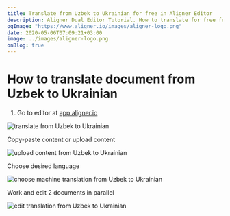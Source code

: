 ```yaml
---
title: Translate from Uzbek to Ukrainian for free in Aligner Editor
description: Aligner Dual Editor Tutorial. How to translate for free from Uzbek to Ukrainian. Aligner is multilingual document management platform. 
ogImage: "https://www.aligner.io/images/aligner-logo.png"
date: 2020-05-06T07:09:21+03:00
image: ../images/aligner-logo.png
onBlog: true
---
```


# How to translate document from Uzbek to Ukrainian

1. Go to editor at [app.aligner.io](https://app.aligner.io "Aligner App web page")

![translate from Uzbek to Ukrainian](../aligner-blank-editor.png "translate from Uzbek to Ukrainian")

Copy-paste content or upload content

![upload content from Uzbek to Ukrainian](../aligner-uploaded-document.png "upload content from Uzbek to Ukrainian")

Choose desired language

![choose machine translation from Uzbek to Ukrainian](../aligner-language-dropdown.png "choose machine translation from Uzbek to Ukrainian")

Work and edit 2 documents in parallel

![edit translation from Uzbek to Ukrainian](../aligner-double-sitded-editor.png "edit translation from Uzbek to Ukrainian")

